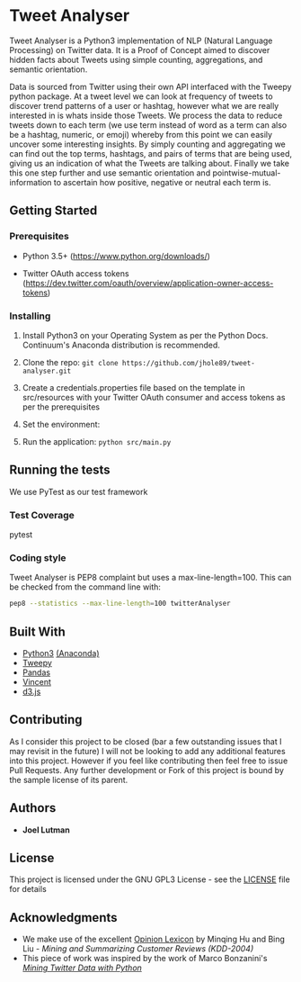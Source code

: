 # Tweet Analyser

Tweet Analyser is a Python3 implementation of NLP (Natural Language Processing) on Twitter data.
It is a Proof of Concept aimed to discover hidden facts about Tweets using simple counting, aggregations,
and semantic orientation.

Data is sourced from Twitter using their own API interfaced with the Tweepy python package.
At a tweet level we can look at frequency of tweets to discover trend patterns of a user or hashtag, however what we
are really interested in is whats inside those Tweets.  We process the data to reduce tweets down to each term
(we use term instead of word as a term can also be a hashtag, numeric, or emoji) whereby from this point we can easily
uncover some interesting insights.  By simply counting and aggregating we can find out the top terms, hashtags, and
pairs of terms that are being used, giving us an indication of what the Tweets are talking about.  Finally we take this
one step further and use semantic orientation and pointwise-mutual-information to ascertain how positive, negative or
neutral each term is.

## Getting Started

### Prerequisites

* Python 3.5+ (https://www.python.org/downloads/)

* Twitter OAuth access tokens (https://dev.twitter.com/oauth/overview/application-owner-access-tokens)

### Installing

1. Install Python3 on your Operating System as per the Python Docs. Continuum's Anaconda distribution is recommended.

2. Clone the repo: `git clone https://github.com/jhole89/tweet-analyser.git`

3. Create a credentials.properties file based on the template in src/resources with your Twitter OAuth consumer and
access tokens as per the prerequisites

4. Set the environment:

5. Run the application: `python src/main.py`

## Running the tests

We use PyTest as our test framework

### Test Coverage

pytest <all>

### Coding style

Tweet Analyser is PEP8 complaint but uses a max-line-length=100.  This can be checked from the command line with:
```bash
pep8 --statistics --max-line-length=100 twitterAnalyser
```

## Built With

* [Python3](https://www.python.org/downloads/) [(Anaconda)](https://www.continuum.io/downloads)
* [Tweepy](https://github.com/tweepy/tweepy)
* [Pandas](http://pandas.pydata.org/)
* [Vincent](https://vincent.readthedocs.io/en/latest/)
* [d3.js](https://d3js.org/)

## Contributing

As I consider this project to be closed (bar a few outstanding issues that I may revisit in the future) I will not be
looking to add any additional features into this project. However if you feel like contributing then feel free to issue
Pull Requests. Any further development or Fork of this project is bound by the sample license of its parent.

## Authors

* **Joel Lutman**

## License

This project is licensed under the GNU GPL3 License - see the [LICENSE](LICENSE) file for details

## Acknowledgments

* We make use of the excellent [Opinion Lexicon](https://www.cs.uic.edu/~liub/FBS/sentiment-analysis.html#lexicon) by Minqing Hu and Bing Liu - <i>Mining and Summarizing Customer Reviews (KDD-2004)</i>
* This piece of work was inspired by the work of Marco Bonzanini's <i>[Mining Twitter Data with Python](https://marcobonzanini.com/2015/03/02/mining-twitter-data-with-python-part-1/)</i>
